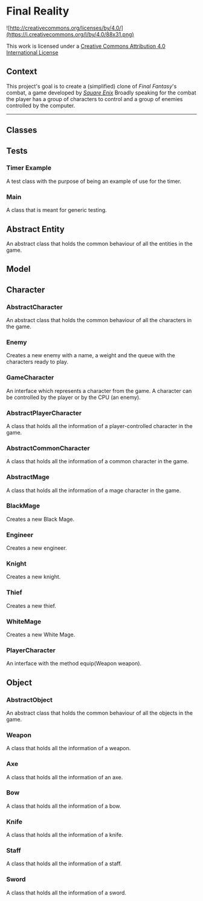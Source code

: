 Final Reality
=============

![http://creativecommons.org/licenses/by/4.0/](https://i.creativecommons.org/l/by/4.0/88x31.png)

This work is licensed under a 
[Creative Commons Attribution 4.0 International License](http://creativecommons.org/licenses/by/4.0/)

Context
-------

This project's goal is to create a (simplified) clone of _Final Fantasy_'s combat, a game developed
by [_Square Enix_](https://www.square-enix.com)
Broadly speaking for the combat the player has a group of characters to control and a group of 
enemies controlled by the computer.

---


## Classes


## Tests

### Timer Example
A test class with the purpose of being an example of use for the timer.

### Main
A class that is meant for generic testing.


## Abstract Entity
An abstract class that holds the common behaviour of all the entities in the game.

## Model

## Character

### AbstractCharacter
An abstract class that holds the common behaviour of all the characters in the game.

### Enemy
Creates a new enemy with a name, a weight and the queue with the characters ready to play.

### GameCharacter
An interface which represents a character from the game. A character can be controlled by the player or by the CPU (an enemy).

### AbstractPlayerCharacter
A class that holds all the information of a player-controlled character in the game.

### AbstractCommonCharacter
A class that holds all the information of a common character in the game.

### AbstractMage
A class that holds all the information of a mage character in the game.

### BlackMage
Creates a new Black Mage.

### Engineer
Creates a new engineer.

### Knight
Creates a new knight.

### Thief
Creates a new thief.

### WhiteMage
Creates a new White Mage.

### PlayerCharacter
An interface with the method equip(Weapon weapon).

## Object

### AbstractObject
An abstract class that holds the common behaviour of all the objects in the game.

### Weapon
A class that holds all the information of a weapon.

### Axe
A class that holds all the information of an axe.

### Bow
A class that holds all the information of a bow.

### Knife
A class that holds all the information of a knife.

### Staff
A class that holds all the information of a staff.

### Sword
A class that holds all the information of a sword.

